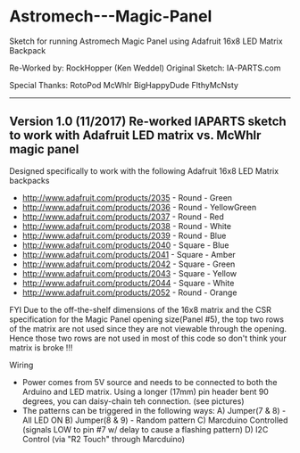 # Astromech---Magic-Panel

Sketch for running Astromech Magic Panel using Adafruit 16x8 LED Matrix Backpack

Re-Worked by: RockHopper (Ken Weddel)
Original Sketch: IA-PARTS.com

Special Thanks:
  RotoPod
  McWhlr
  BigHappyDude
  FlthyMcNsty

-------------------------------------------------------------------------------
Version 1.0 (11/2017)
Re-worked IAPARTS sketch to work with Adafruit LED matrix vs. McWhlr magic panel
-------------------------------------------------------------------------------

Designed specifically to work with the following Adafruit 16x8 LED Matrix backpacks
- http://www.adafruit.com/products/2035 - Round  - Green
- http://www.adafruit.com/products/2036 - Round  - YellowGreen
- http://www.adafruit.com/products/2037 - Round  - Red
- http://www.adafruit.com/products/2038 - Round  - White
- http://www.adafruit.com/products/2039 - Round  - Blue
- http://www.adafruit.com/products/2040 - Square - Blue
- http://www.adafruit.com/products/2041 - Square - Amber
- http://www.adafruit.com/products/2042 - Square - Green
- http://www.adafruit.com/products/2043 - Square - Yellow
- http://www.adafruit.com/products/2044 - Square - White
- http://www.adafruit.com/products/2052 - Round  - Orange

FYI
Due to the off-the-shelf dimensions of the 16x8 matrix and the CSR specification for the Magic Panel opening size(Panel #5), the top two rows of the matrix are not used since they are not viewable through the opening.
Hence those two rows are not used in most of this code so don't think your matrix is broke !!!

Wiring
- Power comes from 5V source and needs to be connected to both the Arduino and LED matrix. Using a longer (17mm) pin header bent 90 degrees, you can daisy-chain teh connection. (see pictures)
- The patterns can be triggered in the following ways:
A) Jumper(7 & 8) - All LED ON
B) Jumper(8 & 9) - Random pattern
C) Marcduino Controlled (signals LOW to pin #7 w/ delay to cause a flashing pattern)
D) I2C Control (via "R2 Touch" through Marcduino)
